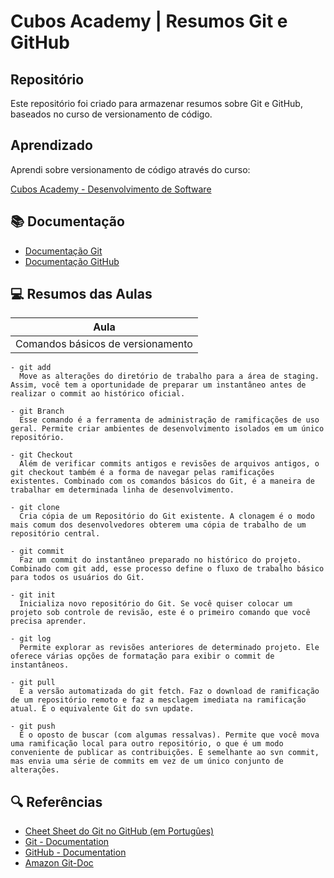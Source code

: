 
# Cubos Academy | Resumos Git e GitHub

## Repositório
Este repositório foi criado para armazenar resumos sobre Git e GitHub, baseados no curso de versionamento de código.

## Aprendizado
Aprendi sobre versionamento de código através do curso: 

[Cubos Academy - Desenvolvimento de Software](https://cubos.academy/cursos/desenvolvimento-de-software)


## 📚 Documentação

- [Documentação Git](https://git-scm.com/docs/)
- [Documentação GitHub](https://docs.github.com/)

## 💻 Resumos das Aulas

| Aula | 
|-------|
|Comandos básicos de versionamento|

```
- git add
  Move as alterações do diretório de trabalho para a área de staging. Assim, você tem a oportunidade de preparar um instantâneo antes de realizar o commit ao histórico oficial.

- git Branch
  Esse comando é a ferramenta de administração de ramificações de uso geral. Permite criar ambientes de desenvolvimento isolados em um único repositório.

- git Checkout
  Além de verificar commits antigos e revisões de arquivos antigos, o git checkout também é a forma de navegar pelas ramificações existentes. Combinado com os comandos básicos do Git, é a maneira de trabalhar em determinada linha de desenvolvimento.

- git clone
  Cria cópia de um Repositório do Git existente. A clonagem é o modo mais comum dos desenvolvedores obterem uma cópia de trabalho de um repositório central.

- git commit
  Faz um commit do instantâneo preparado no histórico do projeto. Combinado com git add, esse processo define o fluxo de trabalho básico para todos os usuários do Git.

- git init
  Inicializa novo repositório do Git. Se você quiser colocar um projeto sob controle de revisão, este é o primeiro comando que você precisa aprender.

- git log
  Permite explorar as revisões anteriores de determinado projeto. Ele oferece várias opções de formatação para exibir o commit de instantâneos.

- git pull
  É a versão automatizada do git fetch. Faz o download de ramificação de um repositório remoto e faz a mesclagem imediata na ramificação atual. É o equivalente Git do svn update.

- git push
  É o oposto de buscar (com algumas ressalvas). Permite que você mova uma ramificação local para outro repositório, o que é um modo conveniente de publicar as contribuições. É semelhante ao svn commit, mas envia uma série de commits em vez de um único conjunto de alterações.
```


## 🔍 Referências
- [Cheet Sheet do Git no GitHub (em Portugûes)](https://training.github.com/downloads/pt_BR/github-git-cheat-sheet/)
- [Git - Documentation](https://git-scm.com/doc)
- [GitHub - Documentation](https://docs.github.com/pt)
- [Amazon Git-Doc](https://docs.aws.amazon.com/pt_br/codecommit/latest/userguide/how-to-basic-git.html#:~:text=Edita%20um%20arquivo%20de%20configuração,e%20sair%20e%20pressione%20Enter.)
